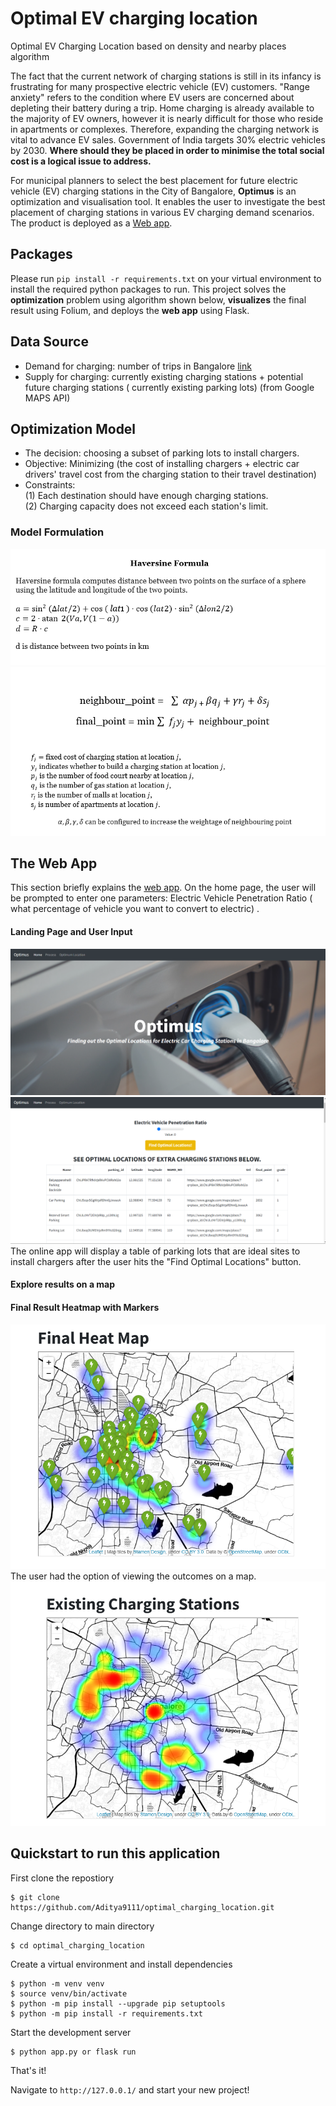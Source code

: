 # Optimal EV charging location
Optimal EV Charging Location based on density and nearby places algorithm


The fact that the current network of charging stations is still in its infancy is frustrating for many prospective electric vehicle (EV) customers. "Range anxiety" refers to the condition where EV users are concerned about depleting their battery during a trip. Home charging is already available to the majority of EV owners, however it is nearly difficult for those who reside in apartments or complexes. Therefore, expanding the charging network is vital to advance EV sales. Government of India targets 30% electric vehicles by 2030. **Where should they be placed in order to minimise the total social cost is a logical issue to address.**

For municipal planners to select the best placement for future electric vehicle (EV) charging stations in the City of Bangalore, **Optimus** is an optimization and visualisation tool. It enables the user to investigate the best placement of charging stations in various EV charging demand scenarios. The product is deployed as a [Web app](http://optimus.herokuapp.com/). 

## Packages
Please run `pip install -r requirements.txt` on your virtual environment to install the required python packages to run. This project solves the **optimization** problem using algorithm shown below, **visualizes** the final result using Folium, and deploys the **web app** using Flask. 

## Data Source
* Demand for charging: number of trips in Bangalore [link](https://github.com/syedmisbah/Uber-movement-bangalore-dataset)
* Supply for charging: currently existing charging stations + potential future charging stations ( currently existing parking lots) (from Google MAPS API)

## Optimization Model  
* The decision: choosing a subset of parking lots to install chargers. 
* Objective: Minimizing (the cost of installing chargers + electric car drivers' travel cost from the charging station to their travel destination)
* Constraints:  <br>
(1) Each destination should have enough charging stations.<br>
(2) Charging capacity does not exceed each station's limit.

### Model Formulation
![haversine](https://raw.githubusercontent.com/Aditya9111/optimal_charging_location/main/pics/haversine.png)
![formulation](https://raw.githubusercontent.com/Aditya9111/optimal_charging_location/main/pics/10.png)


## The Web App
This section briefly explains the [web app](http://optimus.herokuapp.com/). On the home page, the user will be prompted to enter one parameters: Electric Vehicle Penetration Ratio ( what percentage of vehicle you want to convert to electric) . 
#### Landing Page and User Input
![Landing Page](https://raw.githubusercontent.com/Aditya9111/optimal_charging_location/main/pics/1.png)
![user-input](https://raw.githubusercontent.com/Aditya9111/optimal_charging_location/main/pics/5.png)
The online app will display a table of parking lots that are ideal sites to install chargers after the user hits the "Find Optimal Locations" button.

#### Explore results on a map
#### Final Result Heatmap with Markers
![Heat Map](https://raw.githubusercontent.com/Aditya9111/optimal_charging_location/main/pics/4.png)
The user had the option of viewing the outcomes on a map.
![existing charging section](https://raw.githubusercontent.com/Aditya9111/optimal_charging_location/main/pics/2.png)

## Quickstart to run this application

First clone the repostiory

```
$ git clone https://github.com/Aditya9111/optimal_charging_location.git
```
Change directory to main directory

```
$ cd optimal_charging_location
```
Create a virtual environment and install dependencies
```
$ python -m venv venv
$ source venv/bin/activate
$ python -m pip install --upgrade pip setuptools
$ python -m pip install -r requirements.txt
```

Start the development server
```
$ python app.py or flask run
```
That's it! 

Navigate to `http://127.0.0.1/` and start your new project!


